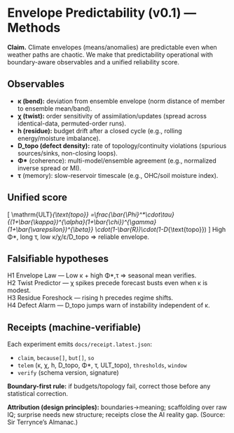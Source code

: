 # Envelope Predictability (v0.1) — Methods

**Claim.** Climate envelopes (means/anomalies) are predictable even when weather paths are chaotic. We make that predictability operational with boundary-aware observables and a unified reliability score.

## Observables
- **κ (bend):** deviation from ensemble envelope (norm distance of member to ensemble mean/band).
- **χ (twist):** order sensitivity of assimilation/updates (spread across identical-data, permuted-order runs).
- **h (residue):** budget drift after a closed cycle (e.g., rolling energy/moisture imbalance).
- **D_topo (defect density):** rate of topology/continuity violations (spurious sources/sinks, non-closing loops).
- **Φ\*** (coherence): multi-model/ensemble agreement (e.g., normalized inverse spread or MI).
- **τ** (memory): slow-reservoir timescale (e.g., OHC/soil moisture index).

## Unified score
\[
\mathrm{ULT}_{\text{topo}}
=\frac{\bar{\Phi}^*\cdot\tau}
{(1+\bar{\kappa})^{\alpha}(1+\bar{\chi})^{\gamma}(1+\bar{\varepsilon})^{\beta}}
\cdot(1-\bar{R})\cdot(1-D_{\text{topo}})
\]
High Φ\*, long τ, low κ/χ/ε/D_topo ⇒ reliable envelope.

## Falsifiable hypotheses
H1 Envelope Law — Low κ + high Φ\*,τ ⇒ seasonal mean verifies.  
H2 Twist Predictor — χ spikes precede forecast busts even when κ is modest.  
H3 Residue Foreshock — rising h precedes regime shifts.  
H4 Defect Alarm — D_topo jumps warn of instability independent of κ.

## Receipts (machine-verifiable)
Each experiment emits `docs/receipt.latest.json`:
- `claim`, `because[]`, `but[]`, `so`
- `telem` (κ, χ, h, D_topo, Φ*, τ, ULT_topo), `thresholds`, `window`
- `verify` (schema version, signature)

**Boundary-first rule:** if budgets/topology fail, correct those before any statistical correction.

**Attribution (design principles):** boundaries→meaning; scaffolding over raw IQ; surprise needs new structure; receipts close the AI reality gap. (Source: Sir Terrynce’s Almanac.)
